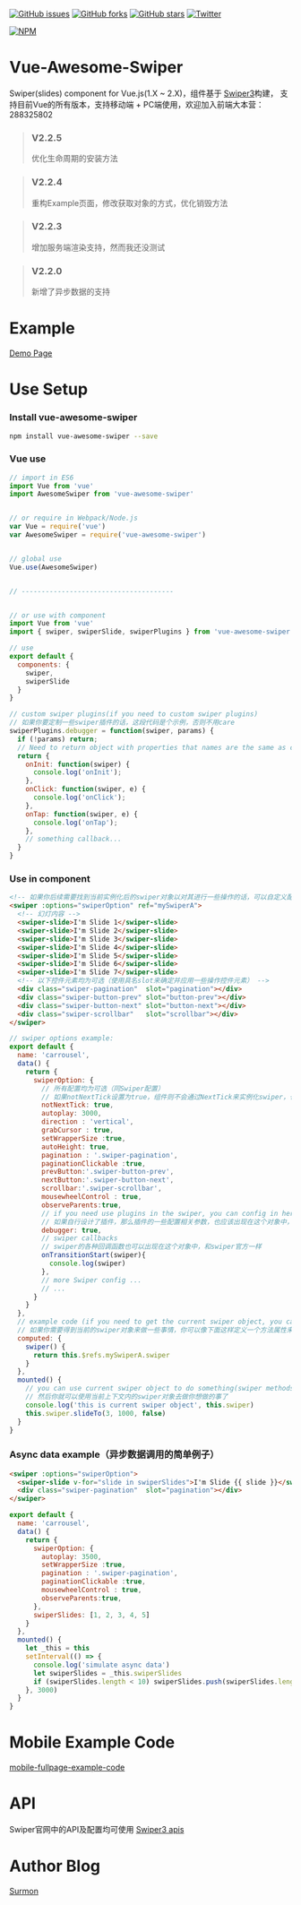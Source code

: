 [![GitHub issues](https://img.shields.io/github/issues/surmon-china/vue-awesome-swiper.svg?style=flat-square)](https://github.com/surmon-china/vue-awesome-swiper/issues)
[![GitHub forks](https://img.shields.io/github/forks/surmon-china/vue-awesome-swiper.svg?style=flat-square)](https://github.com/surmon-china/vue-awesome-swiper/network)
[![GitHub stars](https://img.shields.io/github/stars/surmon-china/vue-awesome-swiper.svg?style=flat-square)](https://github.com/surmon-china/vue-awesome-swiper/stargazers)
[![Twitter](https://img.shields.io/twitter/url/https/github.com/surmon-china/vue-awesome-swiper.svg?style=flat-square)](https://twitter.com/intent/tweet?text=Wow:&url=%5Bobject%20Object%5D)

[![NPM](https://nodei.co/npm/vue-awesome-swiper.png?downloads=true&downloadRank=true&stars=true)](https://nodei.co/npm/vue-awesome-swiper/)


# Vue-Awesome-Swiper
Swiper(slides) component for Vue.js(1.X ~ 2.X)，组件基于 [Swiper3](http://www.swiper.com.cn)构建， 支持目前Vue的所有版本，支持移动端 + PC端使用，欢迎加入前端大本营：288325802

> ### V2.2.5
> 优化生命周期的安装方法

> ### V2.2.4
> 重构Example页面，修改获取对象的方式，优化销毁方法

> ### V2.2.3
> 增加服务端渲染支持，然而我还没测试

> ### V2.2.0
> 新增了异步数据的支持


# Example

[Demo Page](https://surmon-china.github.io/vue-awesome-swiper)


# Use Setup


### Install vue-awesome-swiper

``` bash
npm install vue-awesome-swiper --save
```

### Vue use

``` javascript
// import in ES6
import Vue from 'vue'
import AwesomeSwiper from 'vue-awesome-swiper'


// or require in Webpack/Node.js
var Vue = require('vue')
var AwesomeSwiper = require('vue-awesome-swiper')


// global use
Vue.use(AwesomeSwiper)


// --------------------------------------


// or use with component
import Vue from 'vue'
import { swiper, swiperSlide, swiperPlugins } from 'vue-awesome-swiper'

// use
export default {
  components: {
    swiper,
    swiperSlide
  }
}

// custom swiper plugins(if you need to custom swiper plugins)
// 如果你要定制一些swiper插件的话，这段代码是个示例，否则不用care
swiperPlugins.debugger = function(swiper, params) {
  if (!params) return;
  // Need to return object with properties that names are the same as callbacks
  return {
    onInit: function(swiper) {
      console.log('onInit');
    },
    onClick: function(swiper, e) {
      console.log('onClick');
    },
    onTap: function(swiper, e) {
      console.log('onTap');
    },
    // something callback...
  }
}
```

### Use in component

``` html
<!-- 如果你后续需要找到当前实例化后的swiper对象以对其进行一些操作的话，可以自定义配置一个ref属性 -->
<swiper :options="swiperOption" ref="mySwiperA">
  <!-- 幻灯内容 -->
  <swiper-slide>I'm Slide 1</swiper-slide>
  <swiper-slide>I'm Slide 2</swiper-slide>
  <swiper-slide>I'm Slide 3</swiper-slide>
  <swiper-slide>I'm Slide 4</swiper-slide>
  <swiper-slide>I'm Slide 5</swiper-slide>
  <swiper-slide>I'm Slide 6</swiper-slide>
  <swiper-slide>I'm Slide 7</swiper-slide>
  <!-- 以下控件元素均为可选（使用具名slot来确定并应用一些操作控件元素） -->
  <div class="swiper-pagination"  slot="pagination"></div>
  <div class="swiper-button-prev" slot="button-prev"></div>
  <div class="swiper-button-next" slot="button-next"></div>
  <div class="swiper-scrollbar"   slot="scrollbar"></div>
</swiper>
```

``` javascript
// swiper options example:
export default {
  name: 'carrousel',
  data() {
    return {
      swiperOption: {
        // 所有配置均为可选（同Swiper配置）
        // 如果notNextTick设置为true，组件则不会通过NextTick来实例化swiper，也就意味着你可以在第一时间获取到swiper对象（假如你需要使用获取swiper对象来做什么事，那么这个属性一定要是true）
        notNextTick: true,
        autoplay: 3000,
        direction : 'vertical',
        grabCursor : true,
        setWrapperSize :true,
        autoHeight: true,
        pagination : '.swiper-pagination',
        paginationClickable :true,
        prevButton:'.swiper-button-prev',
        nextButton:'.swiper-button-next',
        scrollbar:'.swiper-scrollbar',
        mousewheelControl : true,
        observeParents:true,
        // if you need use plugins in the swiper, you can config in here like this
        // 如果自行设计了插件，那么插件的一些配置相关参数，也应该出现在这个对象中，如下debugger
        debugger: true,
        // swiper callbacks
        // swiper的各种回调函数也可以出现在这个对象中，和swiper官方一样
        onTransitionStart(swiper){
          console.log(swiper)
        },
        // more Swiper config ...
        // ...
      }
    }
  },
  // example code (if you need to get the current swiper object, you can find the swiper object like this, the $ref object is a ref attribute corresponding to the dom redefined)
  // 如果你需要得到当前的swiper对象来做一些事情，你可以像下面这样定义一个方法属性来获取当前的swiper对象，实际上这里的$refs对应的是当前组件内所有关联了ref属性的组件元素对象，同时配置中的notNextTick属性一定要设置为true
  computed: {
    swiper() {
      return this.$refs.mySwiperA.swiper
    }
  },
  mounted() {
    // you can use current swiper object to do something(swiper methods)
    // 然后你就可以使用当前上下文内的swiper对象去做你想做的事了
    console.log('this is current swiper object', this.swiper)
    this.swiper.slideTo(3, 1000, false)
  }
}
```

### Async data example（异步数据调用的简单例子）

``` html
<swiper :options="swiperOption">
  <swiper-slide v-for="slide in swiperSlides">I'm Slide {{ slide }}</swiper-slide>
  <div class="swiper-pagination"  slot="pagination"></div>
</swiper>
```

``` javascript
export default {
  name: 'carrousel',
  data() {
    return {
      swiperOption: {
        autoplay: 3500,
        setWrapperSize :true,
        pagination : '.swiper-pagination',
        paginationClickable :true,
        mousewheelControl : true,
        observeParents:true,
      },
      swiperSlides: [1, 2, 3, 4, 5]
    }
  },
  mounted() {
    let _this = this
    setInterval(() => {
      console.log('simulate async data')
      let swiperSlides = _this.swiperSlides
      if (swiperSlides.length < 10) swiperSlides.push(swiperSlides.length + 1)
    }, 3000)
  }
}
```

# Mobile Example Code
[mobile-fullpage-example-code](https://github.com/surmon-china/vue-awesome-swiper/blob/master/examples/mobile-fullpage-example.vue)


# API
Swiper官网中的API及配置均可使用
[Swiper3 apis](http://www.swiper.com.cn/api/index.html)


# Author Blog
[Surmon](http://surmon.me)
